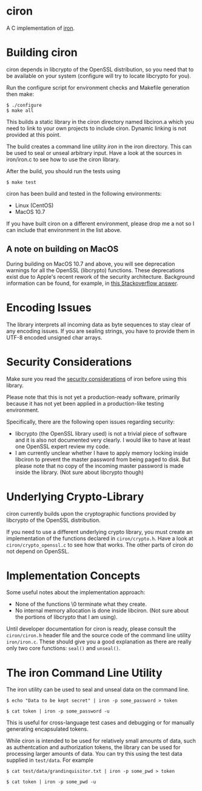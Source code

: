 ciron
=====

A C implementation of [iron](https://github.com/hueniverse/iron).

Building ciron
==============

ciron depends in libcrypto of the OpenSSL distribution, so you need that to be
available on your system (configure will try to locate libcrypto for you).

Run the configure script for environment checks and Makefile generation then make:

    $ ./configure
    $ make all
    
This builds a static library in the ciron directory named libciron.a which you
need to link to your own projects to include ciron. Dynamic linking is not
provided at this point.

The build creates a command line utility _iron_ in the iron directory.
This can be used to seal or unseal arbitrary input. Have a look at the sources
in iron/iron.c to see how to use the ciron library.

After the build, you should run the tests using

    $ make test


ciron has been build and tested in the following environments:

* Linux (CentOS)
* MacOS 10.7


If you have built ciron on a different environment, please drop me a not so I can
include that environment in the list above.


A note on building on MacOS
---------------------------
During building on MacOS 10.7 and above, you will see deprecation warnings for
all the OpenSSL (libcrypto) functions. These deprecations exist due to Apple's
recent rework of the security architecture. Background information can be
found, for example, in [this Stackoverflow answer](http://stackoverflow.com/a/7406994/267196).

Encoding Issues
===============

The library interprets all incoming data as byte sequences to stay clear of any encoding
issues. If you are sealing strings, you have to provide them in UTF-8 encoded unsigned
char arrays.


Security Considerations
=======================

Make sure you read the [security considerations](https://github.com/hueniverse/iron#security-considerations) of iron before using this 
library.

Please note that this is not yet a production-ready software, primarily because it has not yet been applied in
a production-like testing environment.

Specifically, there are the following open issues regarding security:

* libcrypto (the OpenSSL library used) is not a trivial piece of software and it is also not documented very clearly. I would like to have at least one OpenSSL expert review my code.
* I am currently unclear whether I have to apply memory locking inside libciron to prevent the master password from being paged to disk. But
please note that no copy of the incoming master password is made inside the library. (Not sure about libcrypto though)


Underlying Crypto-Library
=========================

ciron currently builds upon the cryptographic functions provided by libcrypto
of the OpenSSL distribution.

If you need to use a different underlying crypto library, you must create an
implementation of the functions declared in `ciron/crypto.h`. Have a look at
`ciron/crypto_openssl.c` to see how that works. The other parts of ciron do not
depend on OpenSSL.

Implementation Concepts
=======================

Some useful notes about the implementation approach:

* None of the functions \0 terminate what they create.
* No internal memory allocation is done inside libciron. (Not sure about the portions of libcrypto that I am using).

Until developer documentation for ciron is ready, please consult the `ciron/ciron.h` header file and the source code
of the command line utility `iron/iron.c`. These should give you a good explanation as there are really only two 
core functions: `seal()` and `unseal()`.


The iron Command Line Utility
============================

The iron utility can be used to seal and unseal data on the command line.

    $ echo "Data to be kept secret" | iron -p some_password > token
    
    $ cat token | iron -p some_password -u


This is useful for cross-language test cases and debugging or for manually generating
encapsulated tokens.

While ciron is intended to be used for relatively small amounts of data, such
as authentcation and authorization tokens, the library can be used for
processing larger amounts of data. You can try this using the test data supplied
in `test/data`. For example

    $ cat test/data/grandinquisitor.txt | iron -p some_pwd > token

    $ cat token | iron -p some_pwd -u







